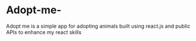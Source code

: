 # Adopt-me-
Adopt me is a simple app for adopting animals built using react.js and public APIs to enhance my react skills 
